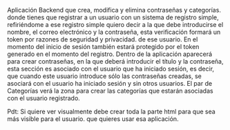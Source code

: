 Aplicación Backend que crea, modifica y elimina contraseñas y categorías. donde tienes que registrar a un usuario con un sistema de registro simple, refiriéndome a ese registro simple quiero decir a la que debe introducirse el nombre, el correo electrónico y la contraseña, esta verificación formará un token por razones de seguridad y privacidad. de ese usuario. En el momento del inicio de sesión también estará protegido por el token generado en el momento del registro. Dentro de la aplicación aparecerá para crear contraseñas, en la que deberá introducir el título y la contraseña, esta sección es asociado con el usuario que ha iniciado sesión, es decir, que cuando este usuario introduce sólo las contraseñas creadas, se asociará con el usuario ha iniciado sesión y sin otros usuarios. El par de Categorías verá la zona para crear las categorías que estarán asociadas con el usuario registrado.

Pdt: Si quiere ver visualmente debe crear toda la parte html para que sea más visible para el usuario. que quieres usar esa aplicación.
